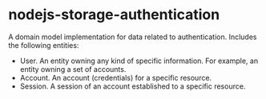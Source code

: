 # nodejs-storage-authentication
A domain model implementation for data related to authentication.
Includes the following entities:
- User. An entity owning any kind of specific information. For example, an entity owning a set of accounts.
- Account. An account (credentials) for a specific resource.
- Session. A session of an account established to a specific resource.
